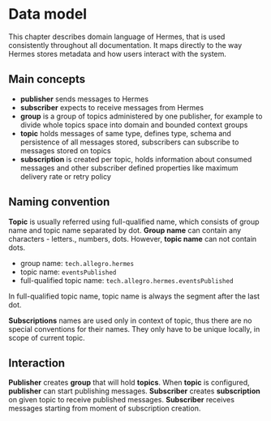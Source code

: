 # Data model

This chapter describes domain language of Hermes, that is used consistently throughout all documentation. It maps
directly to the way Hermes stores metadata and how users interact with the system.

## Main concepts

* **publisher** sends messages to Hermes
* **subscriber** expects to receive messages from Hermes
* **group** is a group of topics administered by one publisher, for example to divide whole topics space into
    domain and bounded context groups
* **topic** holds messages of same type, defines type, schema and persistence of all messages stored,
    subscribers can subscribe to messages stored on topics
* **subscription** is created per topic, holds information about consumed messages and other subscriber defined
    properties like maximum delivery rate or retry policy

## Naming convention

**Topic** is usually referred using full-qualified name, which consists of group name and topic name separated by dot.
**Group name** can contain any characters - letters., numbers, dots. However, **topic name** can not contain dots.

* group name: `tech.allegro.hermes`
* topic name: `eventsPublished`
* full-qualified topic name: `tech.allegro.hermes.eventsPublished`

In full-qualified topic name, topic name is always the segment after the last dot.

**Subscriptions** names are used only in context of topic, thus there are no special conventions for their names. They
only have to be unique locally, in scope of current topic.

## Interaction

**Publisher** creates **group** that will hold **topics**. When **topic** is configured, **publisher** can start
publishing messages. **Subscriber** creates **subscription** on given topic to receive published messages. **Subscriber**
receives messages starting from moment of subscription creation.
